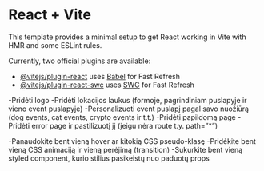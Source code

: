 # React + Vite

This template provides a minimal setup to get React working in Vite with HMR and some ESLint rules.

Currently, two official plugins are available:

- [@vitejs/plugin-react](https://github.com/vitejs/vite-plugin-react/blob/main/packages/plugin-react/README.md) uses [Babel](https://babeljs.io/) for Fast Refresh
- [@vitejs/plugin-react-swc](https://github.com/vitejs/vite-plugin-react-swc) uses [SWC](https://swc.rs/) for Fast Refresh

-Pridėti logo
-Pridėti lokacijos laukus (formoje, pagrindiniam puslapyje ir vieno event puslapyje)
-Personalizuoti event puslapį pagal savo nuožiūrą (dog events, cat events, crypto events ir t.t.)
-Pridėti papildomą page
-Pridėti error page ir pastilizuotį jį (jeigu nėra route t.y. path=”*”)

-Panaudokite bent vieną hover ar kitokią CSS pseudo-klasę
-Pridėkite bent vieną CSS animaciją ir vieną perėjimą (transition)
-Sukurkite bent vieną styled component, kurio stilius pasikeistų nuo paduotų props